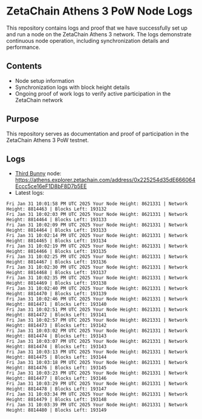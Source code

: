 # ZetaChain Athens 3 PoW Node Logs
This repository contains logs and proof that we have successfully set up and run a node on the ZetaChain Athens 3 network. The logs demonstrate continuous node operation, including synchronization details and performance.

## Contents
- Node setup information
- Synchronization logs with block height details
- Ongoing proof of work logs to verify active participation in the ZetaChain network

## Purpose
This repository serves as documentation and proof of participation in the ZetaChain Athens 3 PoW testnet.

## Logs

- [Third Bunny](https://thirdbunny.xyz/) node: https://athens.explorer.zetachain.com/address/0x225254d35dE666064Eccc5ce16eF1D8bF8D7b5EE
- Latest logs:
```
Fri Jan 31 10:01:58 PM UTC 2025 Your Node Height: 8621331 | Network Height: 8814463 | Blocks Left: 193132
Fri Jan 31 10:02:03 PM UTC 2025 Your Node Height: 8621331 | Network Height: 8814464 | Blocks Left: 193133
Fri Jan 31 10:02:09 PM UTC 2025 Your Node Height: 8621331 | Network Height: 8814464 | Blocks Left: 193133
Fri Jan 31 10:02:14 PM UTC 2025 Your Node Height: 8621331 | Network Height: 8814465 | Blocks Left: 193134
Fri Jan 31 10:02:19 PM UTC 2025 Your Node Height: 8621331 | Network Height: 8814466 | Blocks Left: 193135
Fri Jan 31 10:02:25 PM UTC 2025 Your Node Height: 8621331 | Network Height: 8814467 | Blocks Left: 193136
Fri Jan 31 10:02:30 PM UTC 2025 Your Node Height: 8621331 | Network Height: 8814468 | Blocks Left: 193137
Fri Jan 31 10:02:35 PM UTC 2025 Your Node Height: 8621331 | Network Height: 8814469 | Blocks Left: 193138
Fri Jan 31 10:02:40 PM UTC 2025 Your Node Height: 8621331 | Network Height: 8814470 | Blocks Left: 193139
Fri Jan 31 10:02:46 PM UTC 2025 Your Node Height: 8621331 | Network Height: 8814471 | Blocks Left: 193140
Fri Jan 31 10:02:51 PM UTC 2025 Your Node Height: 8621331 | Network Height: 8814472 | Blocks Left: 193141
Fri Jan 31 10:02:57 PM UTC 2025 Your Node Height: 8621331 | Network Height: 8814473 | Blocks Left: 193142
Fri Jan 31 10:03:02 PM UTC 2025 Your Node Height: 8621331 | Network Height: 8814474 | Blocks Left: 193143
Fri Jan 31 10:03:07 PM UTC 2025 Your Node Height: 8621331 | Network Height: 8814474 | Blocks Left: 193143
Fri Jan 31 10:03:13 PM UTC 2025 Your Node Height: 8621331 | Network Height: 8814475 | Blocks Left: 193144
Fri Jan 31 10:03:18 PM UTC 2025 Your Node Height: 8621331 | Network Height: 8814476 | Blocks Left: 193145
Fri Jan 31 10:03:23 PM UTC 2025 Your Node Height: 8621331 | Network Height: 8814477 | Blocks Left: 193146
Fri Jan 31 10:03:29 PM UTC 2025 Your Node Height: 8621331 | Network Height: 8814478 | Blocks Left: 193147
Fri Jan 31 10:03:34 PM UTC 2025 Your Node Height: 8621331 | Network Height: 8814479 | Blocks Left: 193148
Fri Jan 31 10:03:39 PM UTC 2025 Your Node Height: 8621331 | Network Height: 8814480 | Blocks Left: 193149
```
